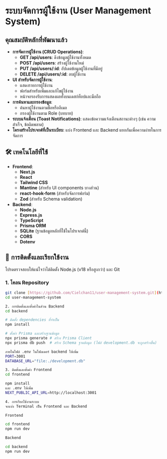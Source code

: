 # ระบบจัดการผู้ใช้งาน (User Management System)

## คุณสมบัติหลักที่พัฒนาแล้ว

* **การจัดการผู้ใช้งาน (CRUD Operations)**:
    * **GET /api/users**: ดึงข้อมูลผู้ใช้งานทั้งหมด
    * **POST /api/users**: สร้างผู้ใช้งานใหม่
    * **PUT /api/users/:id**: อัปเดตข้อมูลผู้ใช้งานที่มีอยู่
    * **DELETE /api/users/:id**: ลบผู้ใช้งาน
* **UI สำหรับจัดการผู้ใช้งาน**:
    * แสดงรายการผู้ใช้งาน
    * ฟอร์มสำหรับเพิ่มและแก้ไขผู้ใช้งาน
    * หน้าจอรองรับการแสดงผลทั้งบนเดสก์ท็อปและมือถือ
* **การค้นหาและกรองข้อมูล**:
    * ค้นหาผู้ใช้งานตามชื่อหรืออีเมล
    * กรองผู้ใช้งานตาม Role (บทบาท)
* **ระบบแจ้งเตือน (Toast Notifications)**: แสดงข้อความแจ้งเตือนสถานะต่างๆ (เช่น ความสำเร็จ, ข้อผิดพลาด)
* **โครงสร้างโปรเจกต์ที่เป็นระเบียบ**: แบ่ง Frontend และ Backend แยกกันเพื่อความง่ายในการจัดการ

## 🛠️ เทคโนโลยีที่ใช้

* **Frontend**:
    * **Next.js**
    * **React**
    * **Tailwind CSS**
    * **Mantine** (สำหรับ UI components บางส่วน)
    * **react-hook-form** (สำหรับจัดการฟอร์ม)
    * **Zod** (สำหรับ Schema validation)
* **Backend**:
    * **Node.js**
    * **Express.js**
    * **TypeScript**
    * **Prisma ORM**
    * **SQLite** (ฐานข้อมูลหลักที่ใช้ในโปรเจกต์นี้)
    * **CORS**
    * **Dotenv**

## 🚀 การติดตั้งและเรียกใช้งาน

โปรดตรวจสอบให้แน่ใจว่าได้ติดตั้ง Node.js (v18 หรือสูงกว่า) และ Git 

### 1. โคลน Repository

```bash
git clone [https://github.com/Cielchan11/user-management-system.git](https://github.com/Cielchan11/user-management-system.git)
cd user-management-system

2. การติดตั้งและตั้งค่าในส่วน Backend
cd backend

# ติดตั้ง dependencies ที่จำเป็น
npm install

# ตั้งค่า Prisma และสร้างฐานข้อมูล
npx prisma generate # สร้าง Prisma Client
npx prisma db push  # สร้าง Schema ฐานข้อมูล (ไฟล์ development.db จะถูกสร้างขึ้น)

ภายในไฟล์ .env ในโฟลเดอร์ backend ให้เพิ่ม
PORT=3001
DATABASE_URL="file:./development.db"

3. ติดตั้งและตั้งค่า Frontend
cd frontend

npm install
และ .env ให้เพิ่ม
NEXT_PUBLIC_API_URL=http://localhost:3001

4. การเรียกใช้งานระบบ
จะแบ่่ง Terminal เป็น Frontend และ Backend

Frontend

cd frontend
npm run dev

Backend

cd backend
npm run dev

